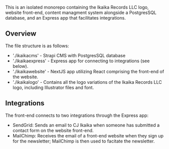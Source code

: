 This is an isolated monorepo containing the Ikaika Records LLC logo, website front-end, content managment system alongside a PostgresSQL database, and an Express app that facilitates integrations. 

## Overview
The file structure is as follows: 
   * './ikaikacms' - Strapi CMS with PostgresSQL database
   * './ikaikaexpress' - Express app for connecting to integrations (see below).
   * './ikaikawebsite' - NextJS app utilizing React comprising the front-end of the website. 
   * './ikaikalogo' - Contains all the logo variations of the Ikaika Records LLC logo, including Illustrator files and font. 

## Integrations
The front-end connects to two integrations through the Express app: 
   * SendGrid: Sends an email to CJ Ikaika when someone has submitted a contact form on the website front-end.
   * MailChimp: Receives the email of a front-end website when they sign up for the newsletter; MailChimp is then used to facitate the newsletter. 
   

